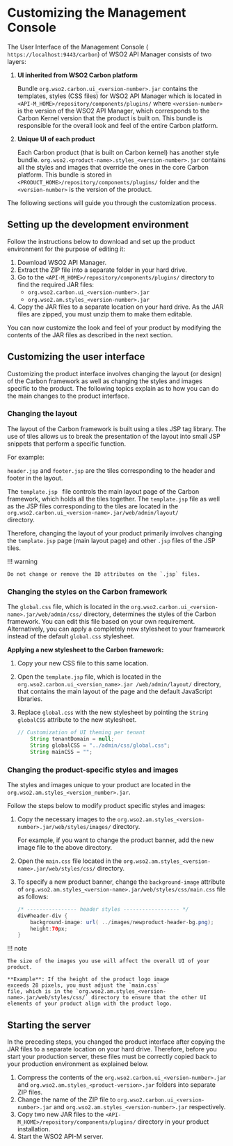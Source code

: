 # Customizing the Management Console

The User Interface of the Management Console (
`https://localhost:9443/carbon`) of WSO2 API Manager consists of two layers:

1.  **UI inherited from WSO2 Carbon platform** 

    Bundle `org.wso2.carbon.ui_<version-number>.jar` contains the templates, styles (CSS files) for 
    WSO2 API Manager which is located in `<API-M_HOME>/repository/components/plugins/` where
    `<version-number>` is the version of the WSO2 API Manager, which corresponds to the Carbon Kernel version that the product is built on. This bundle is responsible for the overall look and feel of the entire Carbon platform.
    
    
2.  **Unique UI of each product** 

    Each Carbon product (that is built on Carbon kernel) has another style bundle. 
    `org.wso2.<product-name>.styles_<version-number>.jar` contains all the styles and images that 
    override the ones in the core Carbon platform. 
    This bundle is stored in `<PRODUCT_HOME>/repository/components/plugins/` folder and the 
    `<version-number>` is the version of the product.

The following sections will guide you through the customization process.

## Setting up the development environment

Follow the instructions below to download and set up the product environment for the purpose of editing it:

1.  Download WSO2 API Manager.
2.  Extract the ZIP file into a separate folder in your hard drive.
3.  Go to the `<API-M_HOME>/repository/components/plugins/`
    directory to find the required JAR files:
    -   `org.wso2.carbon.ui_<version-number>.jar`
    -   `org.wso2.am.styles_<version-number>.jar`
4.  Copy the JAR files to a separate location on your hard drive. As the JAR files are zipped, you must unzip them to make them editable.

You can now customize the look and feel of your product by modifying the contents of the JAR files as described in the next section.

## Customizing the user interface

Customizing the product interface involves changing the layout (or design) of the Carbon framework as well as changing the styles and images specific to the product. The following topics explain as to how you can do the main changes to the product interface.

### Changing the layout

The layout of the Carbon framework is built using a tiles JSP tag library. The use of tiles allows us to break the presentation of the layout into small JSP snippets that perform a specific function. 

For example:

`header.jsp` and `footer.jsp` are the tiles corresponding to the header and footer in the layout. 

The `template.jsp ` file controls the main layout page of the Carbon framework, which holds all the tiles together. The `template.jsp` file as well as the JSP files corresponding to the tiles are located in the `org.wso2.carbon.ui_<version-name>.jar/web/admin/layout/         ` directory.

Therefore, changing the layout of your product primarily involves changing the `template.jsp` page (main layout page) and other `.jsp` files of the JSP tiles.

!!! warning
    
    Do not change or remove the ID attributes on the `.jsp` files.
    

### Changing the styles on the Carbon framework

The `global.css` file, which is located in the
`org.wso2.carbon.ui_<version-name>.jar/web/admin/css/` directory, determines the styles of the Carbon framework. 
You can edit this file based on your own requirement.
Alternatively, you can apply a completely new stylesheet to your framework instead of the default `global.css` stylesheet.

**Applying a new stylesheet to the Carbon framework:**

1.  Copy your new CSS file to this same location.
2.  Open the `template.jsp` file, which is located in the
    `org.wso2.carbon.ui_<version_name>.jar /web/admin/layout/` directory, that contains the main layout of the page and the default JavaScript libraries.
3.  Replace `global.css` with the new stylesheet by pointing the `String globalCSS` attribute to the new stylesheet.

    ``` java
    // Customization of UI theming per tenant
        String tenantDomain = null;
        String globalCSS = "../admin/css/global.css";
        String mainCSS = "";
    ```

### Changing the product-specific styles and images

The styles and images unique to your product are located in the `org.wso2.am.styles_<version_number>.jar`.

Follow the steps below to modify product specific styles and images:

1.  Copy the necessary images to the `org.wso2.am.styles_<version-number>.jar/web/styles/images/`
    directory. 
    
    For example, if you want to change the product banner,
    add the new image file to the above directory.
    
2.  Open the `main.css` file located in the
    `org.wso2.am.styles_<version-name>.jar/web/styles/css/`
    directory.
3.  To specify a new product banner, change the
    `background-image` attribute of
    `org.wso2.am.styles_<version-name>.jar/web/styles/css/main.css` file as follows:

    ``` java
    /* ---------------- header styles ------------------ */
    div#header-div {
        background-image: url( ../images/newproduct-header-bg.png);
        height:70px;
    }
    ```

!!! note
    
    The size of the images you use will affect the overall UI of your product. 
    
    **Example**: If the height of the product logo image
    exceeds 28 pixels, you must adjust the `main.css`
    file, which is in the `org.wso2.am.styles_<version-name>.jar/web/styles/css/` directory to ensure that the other UI elements of your product align with the product logo.
    

## Starting the server

In the preceding steps, you changed the product interface after copying the JAR files to a separate location on your hard drive. Therefore, before you start your production server, these files must be correctly copied back to your production environment as explained below.

1.  Compress the contents of the
    `org.wso2.carbon.ui_<version-number>.jar` and
    `org.wso2.am.styles_<product-version>.jar`
    folders into separate ZIP files.
2.  Change the name of the ZIP file to `org.wso2.carbon.ui_<version-number>.jar` and `org.wso2.am.styles_<version-number>.jar` respectively.
3.  Copy two new JAR files to the
    `<API-M_HOME>/repository/components/plugins/` directory in your product installation.
4.  Start the WSO2 API-M server.
